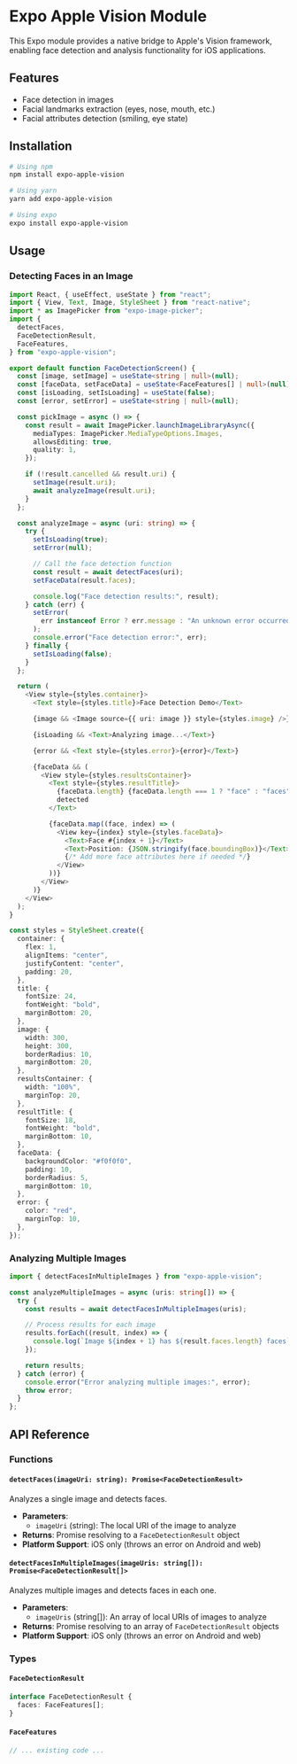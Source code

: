 # Expo Apple Vision Module

This Expo module provides a native bridge to Apple's Vision framework, enabling face detection and analysis functionality for iOS applications.

## Features

- Face detection in images
- Facial landmarks extraction (eyes, nose, mouth, etc.)
- Facial attributes detection (smiling, eye state)

## Installation

```bash
# Using npm
npm install expo-apple-vision

# Using yarn
yarn add expo-apple-vision

# Using expo
expo install expo-apple-vision
```

## Usage

### Detecting Faces in an Image

```typescript
import React, { useEffect, useState } from "react";
import { View, Text, Image, StyleSheet } from "react-native";
import * as ImagePicker from "expo-image-picker";
import {
  detectFaces,
  FaceDetectionResult,
  FaceFeatures,
} from "expo-apple-vision";

export default function FaceDetectionScreen() {
  const [image, setImage] = useState<string | null>(null);
  const [faceData, setFaceData] = useState<FaceFeatures[] | null>(null);
  const [isLoading, setIsLoading] = useState(false);
  const [error, setError] = useState<string | null>(null);

  const pickImage = async () => {
    const result = await ImagePicker.launchImageLibraryAsync({
      mediaTypes: ImagePicker.MediaTypeOptions.Images,
      allowsEditing: true,
      quality: 1,
    });

    if (!result.cancelled && result.uri) {
      setImage(result.uri);
      await analyzeImage(result.uri);
    }
  };

  const analyzeImage = async (uri: string) => {
    try {
      setIsLoading(true);
      setError(null);

      // Call the face detection function
      const result = await detectFaces(uri);
      setFaceData(result.faces);

      console.log("Face detection results:", result);
    } catch (err) {
      setError(
        err instanceof Error ? err.message : "An unknown error occurred"
      );
      console.error("Face detection error:", err);
    } finally {
      setIsLoading(false);
    }
  };

  return (
    <View style={styles.container}>
      <Text style={styles.title}>Face Detection Demo</Text>

      {image && <Image source={{ uri: image }} style={styles.image} />}

      {isLoading && <Text>Analyzing image...</Text>}

      {error && <Text style={styles.error}>{error}</Text>}

      {faceData && (
        <View style={styles.resultsContainer}>
          <Text style={styles.resultTitle}>
            {faceData.length} {faceData.length === 1 ? "face" : "faces"}{" "}
            detected
          </Text>

          {faceData.map((face, index) => (
            <View key={index} style={styles.faceData}>
              <Text>Face #{index + 1}</Text>
              <Text>Position: {JSON.stringify(face.boundingBox)}</Text>
              {/* Add more face attributes here if needed */}
            </View>
          ))}
        </View>
      )}
    </View>
  );
}

const styles = StyleSheet.create({
  container: {
    flex: 1,
    alignItems: "center",
    justifyContent: "center",
    padding: 20,
  },
  title: {
    fontSize: 24,
    fontWeight: "bold",
    marginBottom: 20,
  },
  image: {
    width: 300,
    height: 300,
    borderRadius: 10,
    marginBottom: 20,
  },
  resultsContainer: {
    width: "100%",
    marginTop: 20,
  },
  resultTitle: {
    fontSize: 18,
    fontWeight: "bold",
    marginBottom: 10,
  },
  faceData: {
    backgroundColor: "#f0f0f0",
    padding: 10,
    borderRadius: 5,
    marginBottom: 10,
  },
  error: {
    color: "red",
    marginTop: 10,
  },
});
```

### Analyzing Multiple Images

```typescript
import { detectFacesInMultipleImages } from "expo-apple-vision";

const analyzeMultipleImages = async (uris: string[]) => {
  try {
    const results = await detectFacesInMultipleImages(uris);

    // Process results for each image
    results.forEach((result, index) => {
      console.log(`Image ${index + 1} has ${result.faces.length} faces`);
    });

    return results;
  } catch (error) {
    console.error("Error analyzing multiple images:", error);
    throw error;
  }
};
```

## API Reference

### Functions

#### `detectFaces(imageUri: string): Promise<FaceDetectionResult>`

Analyzes a single image and detects faces.

- **Parameters**:
  - `imageUri` (string): The local URI of the image to analyze
- **Returns**: Promise resolving to a `FaceDetectionResult` object
- **Platform Support**: iOS only (throws an error on Android and web)

#### `detectFacesInMultipleImages(imageUris: string[]): Promise<FaceDetectionResult[]>`

Analyzes multiple images and detects faces in each one.

- **Parameters**:
  - `imageUris` (string[]): An array of local URIs of images to analyze
- **Returns**: Promise resolving to an array of `FaceDetectionResult` objects
- **Platform Support**: iOS only (throws an error on Android and web)

### Types

#### `FaceDetectionResult`

```typescript
interface FaceDetectionResult {
  faces: FaceFeatures[];
}
```

#### `FaceFeatures`

```typescript
// ... existing code ...
```
